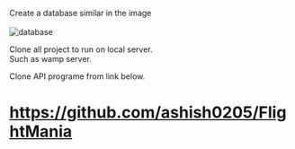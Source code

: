 Create a database similar in the image <br><br>
![database](https://user-images.githubusercontent.com/69053652/115766669-383e2f80-a376-11eb-8255-e409cb12fe44.PNG)

Clone all project to run on local server.<br>
Such as wamp server.

Clone API programe from link below.
# https://github.com/ashish0205/FlightMania
